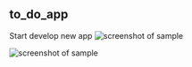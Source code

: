 ## to_do_app

Start develop new app
![screenshot of sample](https://github.com/Zifirut/to_do_app/blob/master/video_2.gif)

![screenshot of sample](https://github.com/Zifirut/to_do_app/blob/master/video.gif)


